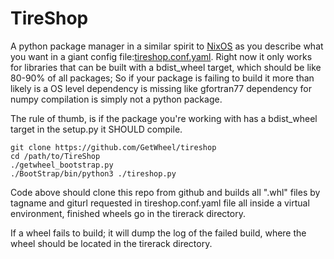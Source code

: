 TireShop
========
A python package manager in a similar spirit to [NixOS](https://nixos.org/) as you describe what you want in a giant config file:[tireshop.conf.yaml](/tireshop.conf.yaml). Right now it only works for libraries that can be built with a bdist_wheel target, which should be like 80-90% of all packages;
So if your package is failing to build it more than likely is a OS level dependency is missing like gfortran77 dependency for numpy compilation is simply not a python package.

The rule of thumb, is if the package you're working with has a bdist_wheel target in the setup.py it SHOULD compile.

```
git clone https://github.com/GetWheel/tireshop
cd /path/to/TireShop
./getwheel_bootstrap.py
./BootStrap/bin/python3 ./tireshop.py
```

Code above should clone this repo from github and builds all ".whl" files by tagname and giturl requested in tireshop.conf.yaml file
all inside a virtual environment, finished wheels go in the tirerack directory.

If a wheel fails to build; it will dump the log of the failed build, where the wheel should be located in the tirerack directory.
